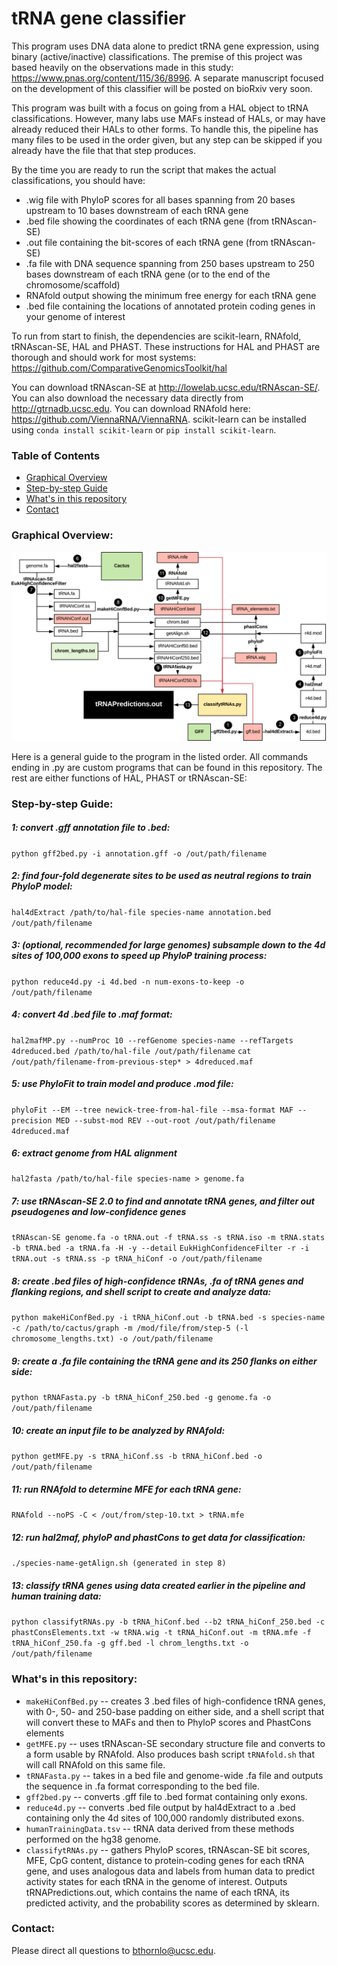 # tRNA gene classifier

This program uses DNA data alone to predict tRNA gene expression, using binary (active/inactive) classifications. The premise of this project was based heavily on the observations made in this study: https://www.pnas.org/content/115/36/8996. A separate manuscript focused on the development of this classifier will be posted on bioRxiv very soon.

This program was built with a focus on going from a HAL object to tRNA classifications. However, many labs use MAFs instead of HALs, or may have already reduced their HALs to other forms. To handle this, the pipeline has many files to be used in the order given, but any step can be skipped if you already have the file that that step produces.

By the time you are ready to run the script that makes the actual classifications, you should have:
- .wig file with PhyloP scores for all bases spanning from 20 bases upstream to 10 bases downstream of each tRNA gene
- .bed file showing the coordinates of each tRNA gene (from tRNAscan-SE)
- .out file containing the bit-scores of each tRNA gene (from tRNAscan-SE)
- .fa file with DNA sequence spanning from 250 bases upstream to 250 bases downstream of each tRNA gene (or to the end of the chromosome/scaffold)
- RNAfold output showing the minimum free energy for each tRNA gene
- .bed file containing the locations of annotated protein coding genes in your genome of interest

To run from start to finish, the dependencies are scikit-learn, RNAfold, tRNAscan-SE, HAL and PHAST. These instructions for HAL and PHAST are thorough and should work for most systems: https://github.com/ComparativeGenomicsToolkit/hal

You can download tRNAscan-SE at http://lowelab.ucsc.edu/tRNAscan-SE/. You can also download the necessary data directly from http://gtrnadb.ucsc.edu. You can download RNAfold here: https://github.com/ViennaRNA/ViennaRNA. scikit-learn can be installed using `conda install scikit-learn` or `pip install scikit-learn`.

### Table of Contents

- [Graphical Overview](#overview)
- [Step-by-step Guide](#guide)
- [What's in this repository](#what)
- [Contact](#contact)

### <a name="overview"></a>Graphical Overview:

<img src='classifierPipelineEdit.png' alt='classifier pipeline' width='910'/>

Here is a general guide to the program in the listed order. All commands ending in .py are custom programs that can be found in this repository. The rest are either functions of HAL, PHAST or tRNAscan-SE:

### <a name="guide"></a>Step-by-step Guide:

##### 1: convert .gff annotation file to .bed:
`python gff2bed.py -i annotation.gff -o /out/path/filename`
##### 2: find four-fold degenerate sites to be used as neutral regions to train PhyloP model:
`hal4dExtract /path/to/hal-file species-name annotation.bed /out/path/filename`
##### 3: (optional, recommended for large genomes) subsample down to the 4d sites of 100,000 exons to speed up PhyloP training process:
`python reduce4d.py -i 4d.bed -n num-exons-to-keep -o /out/path/filename`
##### 4: convert 4d .bed file to .maf format:
`hal2mafMP.py --numProc 10 --refGenome species-name --refTargets 4dreduced.bed /path/to/hal-file /out/path/filename`
`cat /out/path/filename-from-previous-step* > 4dreduced.maf`
##### 5: use PhyloFit to train model and produce .mod file:
`phyloFit --EM --tree newick-tree-from-hal-file --msa-format MAF --precision MED --subst-mod REV --out-root /out/path/filename 4dreduced.maf`

##### 6: extract genome from HAL alignment
`hal2fasta /path/to/hal-file species-name > genome.fa`
##### 7: use tRNAscan-SE 2.0 to find and annotate tRNA genes, and filter out pseudogenes and low-confidence genes
`tRNAscan-SE genome.fa -o tRNA.out -f tRNA.ss -s tRNA.iso -m tRNA.stats -b tRNA.bed -a tRNA.fa -H -y --detail`
`EukHighConfidenceFilter -r -i tRNA.out -s tRNA.ss -p tRNA_hiConf -o /out/path/filename`
##### 8: create .bed files of high-confidence tRNAs, .fa of tRNA genes and flanking regions, and shell script to create and analyze data:
`python makeHiConfBed.py -i tRNA_hiConf.out -b tRNA.bed -s species-name -c /path/to/cactus/graph -m /mod/file/from/step-5 (-l chromosome_lengths.txt) -o /out/path/filename`

##### 9: create a .fa file containing the tRNA gene and its 250 flanks on either side:
`python tRNAFasta.py -b tRNA_hiConf_250.bed -g genome.fa -o /out/path/filename`
##### 10: create an input file to be analyzed by RNAfold:
`python getMFE.py -s tRNA_hiConf.ss -b tRNA_hiConf.bed -o /out/path/filename`
##### 11: run RNAfold to determine MFE for each tRNA gene:
`RNAfold --noPS -C < /out/from/step-10.txt > tRNA.mfe`

##### 12: run hal2maf, phyloP and phastCons to get data for classification:
`./species-name-getAlign.sh (generated in step 8)`

##### 13: classify tRNA genes using data created earlier in the pipeline and human training data:
`python classifytRNAs.py -b tRNA_hiConf.bed --b2 tRNA_hiConf_250.bed -c phastConsElements.txt -w tRNA.wig -t tRNA_hiConf.out -m tRNA.mfe -f tRNA_hiConf_250.fa -g gff.bed -l chrom_lengths.txt -o /out/path/filename`


### <a name="what"></a>What's in this repository:
- `makeHiConfBed.py` -- creates 3 .bed files of high-confidence tRNA genes, with 0-, 50- and 250-base padding on either side, and a shell script that will convert these to MAFs and then to PhyloP scores and PhastCons elements
- `getMFE.py` -- uses tRNAscan-SE secondary structure file and converts to a form usable by RNAfold. Also produces bash script `tRNAfold.sh` that will call RNAfold on this same file.
- `tRNAFasta.py` -- takes in a bed file and genome-wide .fa file and outputs the sequence in .fa format corresponding to the bed file.
- `gff2bed.py` -- converts .gff file to .bed format containing only exons.
- `reduce4d.py` -- converts .bed file output by hal4dExtract to a .bed containing only the 4d sites of 100,000 randomly distributed exons.
- `humanTrainingData.tsv` -- tRNA data derived from these methods performed on the hg38 genome.
- `classifytRNAs.py` -- gathers PhyloP scores, tRNAscan-SE bit scores, MFE, CpG content, distance to protein-coding genes for each tRNA gene, and uses analogous data and labels from human data to predict activity states for each tRNA in the genome of interest. Outputs tRNAPredictions.out, which contains the name of each tRNA, its predicted activity, and the probability scores as determined by sklearn.

### <a name="contact"></a>Contact:

Please direct all questions to bthornlo@ucsc.edu.
